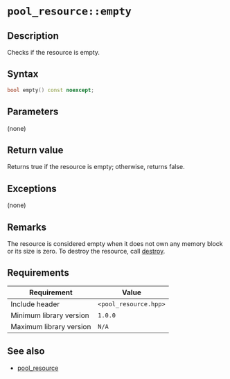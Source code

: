 # `pool_resource::empty`

## Description

Checks if the resource is empty.

## Syntax

```cpp
bool empty() const noexcept;
```

## Parameters

(none)

## Return value

Returns true if the resource is empty; otherwise, returns false.

## Exceptions

(none)

## Remarks

The resource is considered empty when it does not own any memory block or its size is zero. To destroy the resource, call [destroy](pool_resource-destroy.md).

## Requirements

| Requirement             | Value                 |
|-------------------------|-----------------------|
| Include header          | `<pool_resource.hpp>` |
| Minimum library version | `1.0.0`               |
| Maximum library version | `N/A`                 |

## See also

- [pool_resource](pool_resource.md)